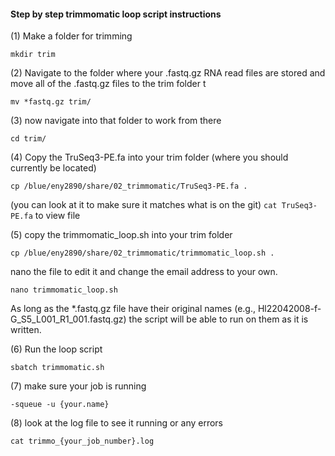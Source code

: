 #### Step by step trimmomatic loop script instructions 

(1) Make a folder for trimming

```mkdir trim```

(2) Navigate to the folder where your .fastq.gz RNA read files are stored and move all of the .fastq.gz files to the trim folder t

```mv *fastq.gz trim/```

(3) now navigate into that folder to work from there

```cd trim/``` 

(4) Copy the TruSeq3-PE.fa into your trim folder (where you should currently be located)

```cp /blue/eny2890/share/02_trimmomatic/TruSeq3-PE.fa .```

(you can look at it to make sure it matches what is on the git)
```cat TruSeq3-PE.fa``` to view file

(5) copy the trimmomatic_loop.sh into your trim folder

```cp /blue/eny2890/share/02_trimmomatic/trimmomatic_loop.sh .```

nano the file to edit it and change the email address to your own. 

```nano trimmomatic_loop.sh```

As long as the *.fastq.gz file have their original names (e.g., Hl22042008-f-G_S5_L001_R1_001.fastq.gz) the script will be able to run on them as it is written.

(6) Run the loop script

```sbatch trimmomatic.sh```


(7) make sure your job is running

```-squeue -u {your.name}```

(8) look at the log file to see it running or any errors

```cat trimmo_{your_job_number}.log```

